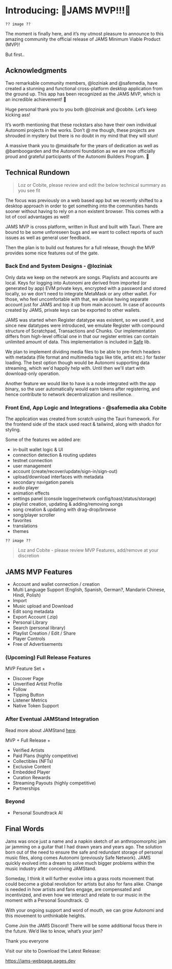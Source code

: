 # Introducing: 🎉JAMS MVP!!!🎉

```
?? image ??
```

The moment is finally here, and it’s my utmost pleasure to announce to this amazing community the official release of JAMS Minimum Viable Product (MVP)!

But first..

## Acknowledgments

Two remarkable community members, @loziniak and @safemedia, have created a stunning and functional cross-platform desktop application from the ground up. This app has been recognized as the JAMS MVP, which is an incredible achievement! 🤩

Huge personal thank you to you both @loziniak and @cobite. Let’s keep kicking ass!

It’s worth mentioning that these rockstars also have their own individual Autonomi projects in the works. Don’t @ me though, these projects are shrouded in mystery but there is no doubt in my mind that they will stun!

A massive thank you to @maidsafe for the years of dedication as well as @bamboogarden and the Autonomi foundation as we are now officially proud and grateful participants of the Autonomi Builders Program. 🤗

## Technical Rundown

> Loz or Cobite, please review and edit the below technical summary as you see fit

The focus was previously on a web based app but we recently shifted to a desktop approach in order to get something into the communities hands sooner without having to rely on a non existent browser. This comes with a lot of cool advantages as well!

JAMS MVP is cross platform, written in Rust and built with Tauri. There are bound to be some unforeseen bugs and we want to collect reports of such issues as well as general user feedback.

Then the plan is to build out features for a full release, though the MVP provides some nice features out of the gate.

### Back End and System Designs - @loziniak

Only data we keep on the network are songs. Playlists and accounts are local. Keys for logging into Autonomi are derived from imported (or generated by app) EVM private keys, encrypted with a password and stored locally, so we don't need to integrate MetaMask or any other wallet. For those, who feel uncomfortable with that, we advise having separate account just for JAMS and top it up from main account. In case of accounts created by JAMS, private keys can be exported to other wallets.

JAMS was started when Register datatype was existent, so we used it, and since new datatypes were introduced, we emulate Register with compound structure of Scratchpad, Transactions and Chunks. Our implementation differs from high-level official one in that our register entries can contain unlimited amount of data. This implementation is included in [Safe](https://github.com/JAMSplayer/safe) lib.

We plan to implement dividing media files to be able to pre-fetch headers with metadata (file format and multimedia tags like title, artist etc.) for faster loading. The best option though would be Autonomi supporting data streaming, which we'd happily help with. Until then we'll start with download-only operation.

Another feature we would like to have is a node integrated with the app binary, so the user automatically would earn tokens after registering, and hence contribute to network decentralization and resilience.

### Front End, App Logic and Integrations - @safemedia aka Cobite

The application was created from scratch using the Tauri framework. For the frontend side of the stack used react & tailwind, along with shadcn for styling.

Some of the features we added are:
- in-built wallet logic & UI
- connection detection & routing updates
- testnet connection
- user management
- account (create/recover/update/sign-in/sign-out)
- upload/download interfaces with metadata
- secondary navigation panels
- audio player
- animation effects
- settings panel (console logger/network config/toast/status/storage)
- playlist creation, updating & adding/removing songs
- song creation & updating with drag-drop/browse
- song/player scroller
- favorites
- translations
- themes
  

```
?? image ??
```

> Loz and Cobite - please review MVP Features, add/remove at your discretion

## JAMS MVP Features

* Account and wallet connection / creation
* Multi Language Support (English, Spanish, German?, Mandarin Chinese, Hindi, Polish)
* Import
* Music upload and Download
* Edit song metadata
* Export Account (.zip)
* Personal Library
* Search (personal library)
* Playlist Creation / Edit / Share
* Player Controls
* Free of Advertisements

### (Upcoming) Full Release Features

MVP Feature Set +

* Discover Page
* Unverified Artist Profile
* Follow
* Tipping Button
* Listener Metrics
* Native Token Support

### After Eventual JAMStand Integration

Read more about JAMStand [here](https://medium.com/@nkoteskey/what-is-jams-jamstand-tl-dr-4b01e6dedd72).

MVP + Full Release +

* Verified Artists
* Paid Plans (highly competitive)
* Collectibles (NFTs)
* Exclusive Content
* Embedded Player
* Curation Rewards
* Streaming Payouts (highly competitive)
* Partnerships

### Beyond

* Personal Soundtrack AI

## Final Words

Jams was once just a name and a napkin sketch of an anthropomorphic jam jar jamming on a guitar that I had drawn years and years ago. The solution born out of the need to ensure the safe and redundant storage of personal music files, along comes Autonomi (previously Safe Network). JAMS quickly evolved into a dream to solve much bigger problems within the music industry after conceiving JAMStand.

Someday, I think it will further evolve into a grass roots movement that could become a global revolution for artists but also for fans alike. Change is needed in how artists and fans engage, are compensated and incentivized, and even how we interact and relate to our music in the moment with a Personal Soundtrack. 😉

With your ongoing support and word of mouth, we can grow Autonomi and this movement to unthinkable heights.

Come Join the JAMS Discord! There will be some additional focus there in the future. We’d like to know, what’s your jam?

Thank you everyone

Visit our site to Download the Latest Release:

https://jams-webpage.pages.dev

